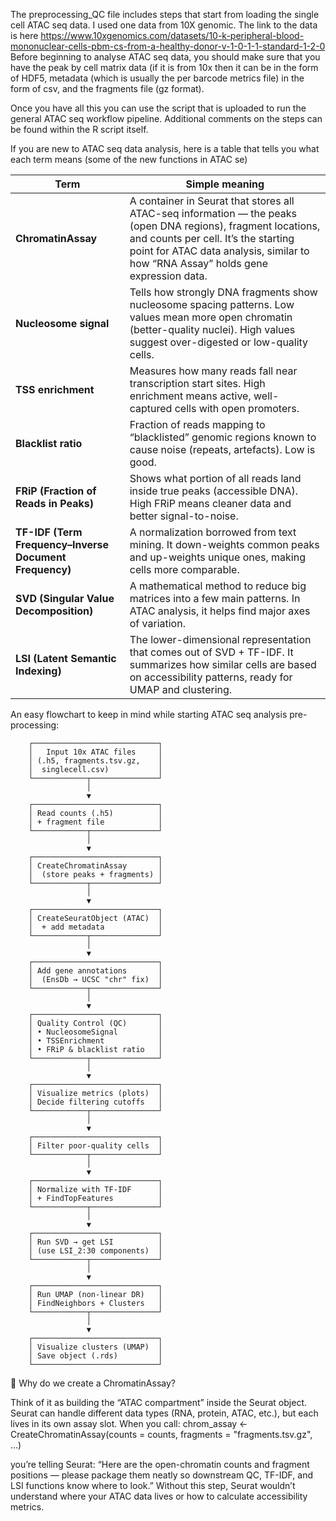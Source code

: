 The preprocessing_QC file includes steps that start from loading the single cell ATAC seq data.
I used one data from 10X genomic. The link to the data is here https://www.10xgenomics.com/datasets/10-k-peripheral-blood-mononuclear-cells-pbm-cs-from-a-healthy-donor-v-1-0-1-1-standard-1-2-0
Before beginning to analyse ATAC seq data, you should make sure that you have the peak by cell matrix data (if it is from 10x then it can be in the form of HDF5, metadata
(which is usually the per barcode metrics file) in the form of csv, and the fragments file (gz format).

Once you have all this you can use the script that is uploaded to run the general ATAC seq workflow pipeline. Additional comments on the steps can be found within the R script itself.

If you are new to ATAC seq data analysis, here is a table that tells you what each term means (some of the new functions in ATAC se)

| Term                                                   | Simple meaning                                                                                                                                                                                                                             |
| ------------------------------------------------------ | ------------------------------------------------------------------------------------------------------------------------------------------------------------------------------------------------------------------------------------------ |
| **ChromatinAssay**                                     | A container in Seurat that stores all ATAC-seq information — the peaks (open DNA regions), fragment locations, and counts per cell. It’s the starting point for ATAC data analysis, similar to how “RNA Assay” holds gene expression data. |
| **Nucleosome signal**                                  | Tells how strongly DNA fragments show nucleosome spacing patterns. Low values mean more open chromatin (better-quality nuclei). High values suggest over-digested or low-quality cells.                                                    |
| **TSS enrichment**                                     | Measures how many reads fall near transcription start sites. High enrichment means active, well-captured cells with open promoters.                                                                                                        |
| **Blacklist ratio**                                    | Fraction of reads mapping to “blacklisted” genomic regions known to cause noise (repeats, artefacts). Low is good.                                                                                                                         |
| **FRiP (Fraction of Reads in Peaks)**                  | Shows what portion of all reads land inside true peaks (accessible DNA). High FRiP means cleaner data and better signal-to-noise.                                                                                                          |
| **TF-IDF (Term Frequency–Inverse Document Frequency)** | A normalization borrowed from text mining. It down-weights common peaks and up-weights unique ones, making cells more comparable.                                                                                                          |
| **SVD (Singular Value Decomposition)**                 | A mathematical method to reduce big matrices into a few main patterns. In ATAC analysis, it helps find major axes of variation.                                                                                                            |
| **LSI (Latent Semantic Indexing)**                     | The lower-dimensional representation that comes out of SVD + TF-IDF. It summarizes how similar cells are based on accessibility patterns, ready for UMAP and clustering.                                                                   |


An easy flowchart to keep in mind while starting ATAC seq analysis pre-processing:

        ┌────────────────────────────┐
        │   Input 10x ATAC files     │
        │ (.h5, fragments.tsv.gz,    │
        │  singlecell.csv)           │
        └────────────┬───────────────┘
                     │
                     ▼
        ┌────────────────────────────┐
        │ Read counts (.h5)          │
        │ + fragment file            │
        └────────────┬───────────────┘
                     │
                     ▼
        ┌────────────────────────────┐
        │ CreateChromatinAssay       │
        │  (store peaks + fragments) │
        └────────────┬───────────────┘
                     │
                     ▼
        ┌────────────────────────────┐
        │ CreateSeuratObject (ATAC)  │
        │  + add metadata            │
        └────────────┬───────────────┘
                     │
                     ▼
        ┌────────────────────────────┐
        │ Add gene annotations       │
        │  (EnsDb → UCSC "chr" fix)  │
        └────────────┬───────────────┘
                     │
                     ▼
        ┌────────────────────────────┐
        │ Quality Control (QC)       │
        │ • NucleosomeSignal         │
        │ • TSSEnrichment            │
        │ • FRiP & blacklist ratio   │
        └────────────┬───────────────┘
                     │
                     ▼
        ┌────────────────────────────┐
        │ Visualize metrics (plots)  │
        │ Decide filtering cutoffs   │
        └────────────┬───────────────┘
                     │
                     ▼
        ┌────────────────────────────┐
        │ Filter poor-quality cells  │
        └────────────┬───────────────┘
                     │
                     ▼
        ┌────────────────────────────┐
        │ Normalize with TF-IDF      │
        │ + FindTopFeatures          │
        └────────────┬───────────────┘
                     │
                     ▼
        ┌────────────────────────────┐
        │ Run SVD → get LSI          │
        │ (use LSI_2:30 components)  │
        └────────────┬───────────────┘
                     │
                     ▼
        ┌────────────────────────────┐
        │ Run UMAP (non-linear DR)   │
        │ FindNeighbors + Clusters   │
        └────────────┬───────────────┘
                     │
                     ▼
        ┌────────────────────────────┐
        │ Visualize clusters (UMAP)  │
        │ Save object (.rds)         │
        └────────────────────────────┘


🧬 Why do we create a ChromatinAssay?

Think of it as building the “ATAC compartment” inside the Seurat object.
Seurat can handle different data types (RNA, protein, ATAC, etc.), but each lives in its own assay slot.
When you call:
chrom_assay <- CreateChromatinAssay(counts = counts, fragments = "fragments.tsv.gz", ...)

you’re telling Seurat:
“Here are the open-chromatin counts and fragment positions — please package them neatly so downstream QC, TF-IDF, and LSI functions know where to look.”
Without this step, Seurat wouldn’t understand where your ATAC data lives or how to calculate accessibility metrics.

